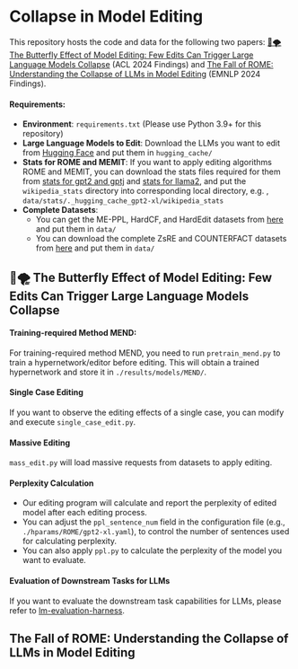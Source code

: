 # Collapse in Model Editing

This repository hosts the code and data for the following two papers: [🦋🌪️ The Butterfly Effect of Model Editing: Few Edits Can Trigger Large Language Models Collapse](https://aclanthology.org/2024.findings-acl.322/) (ACL 2024 Findings) and [The Fall of ROME: Understanding the Collapse of LLMs in Model Editing](https://arxiv.org/abs/2406.11263) (EMNLP 2024 Findings).

#### Requirements:

- **Environment**: `requirements.txt` (Please use Python 3.9+ for this repository)
- **Large Language Models to Edit**: Download the LLMs you want to edit from [Hugging Face](https://huggingface.co/) and put them in `hugging_cache/`
- **Stats for ROME and MEMIT**: If you want to apply editing algorithms ROME and MEMIT, you can download the stats files required for them from [stats for gpt2 and gptj](https://rome.baulab.info/data/stats/) and [stats for llama2](https://drive.google.com/drive/folders/1IGt7NNV-OxXqIljjr02_k0dDY50Z5N_E), and put the `wikipedia_stats` directory into corresponding local directory, e.g. , `data/stats/._hugging_cache_gpt2-xl/wikipedia_stats`
- **Complete Datasets**: 
  - You can get the ME-PPL, HardCF, and HardEdit datasets from [here](https://drive.google.com/drive/folders/1awv48dbYW5X2t51ebB8yE_4VPE_j8-qs?usp=drive_link) and put them in `data/`
  - You can download the complete ZsRE and COUNTERFACT datasets from [here](https://rome.baulab.info/data/dsets/) and put them in `data/`



## 🦋🌪 The Butterfly Effect of Model Editing: Few Edits Can Trigger Large Language Models Collapse


#### Training-required Method MEND:

For training-required method MEND, you need to run `pretrain_mend.py` to train a hypernetwork/editor before editing. This will obtain a trained hypernetwork and store it in `./results/models/MEND/`.

#### Single Case Editing

If you want to observe the editing effects of a single case, you can modify and execute `single_case_edit.py`.

#### Massive Editing

`mass_edit.py` will load massive requests from datasets to apply editing. 

#### Perplexity Calculation

- Our editing program will calculate and report the perplexity of edited model after each editing process. 
- You can adjust the `ppl_sentence_num` field in the configuration file (e.g., `./hparams/ROME/gpt2-xl.yaml`), to control the number of sentences used for calculating perplexity. 
- You can also apply `ppl.py` to calculate the perplexity of the model you want to evaluate.

#### Evaluation of Downstream Tasks for LLMs

If you want to evaluate the downstream task capabilities for LLMs, please refer to [lm-evaluation-harness](https://github.com/EleutherAI/lm-evaluation-harness).



## The Fall of ROME: Understanding the Collapse of LLMs in Model Editing

